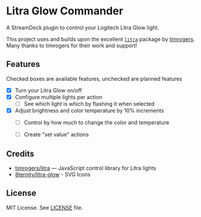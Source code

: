 # Litra Glow Commander

A StreamDeck plugin to control your Logitech Litra Glow light.

This project uses and builds upon the excellent [`litra`](https://github.com/timrogers/litra) package by [timrogers](https://github.com/timrogers). Many thanks to timrogers for their work and support!

## Features
Checked boxes are available features, unchecked are planned features

 - [x] Turn your Litra Glow on/off
 - [x] Configure multiple lights per action
   - [ ] See which light is which by flashing it when selected
 - [x] Adjust brightness and color temperature by 10% increments
   - [ ] Control by how much to change the color and temperature
   - [ ] Create "set value" actions


## Credits

- [timrogers/litra](https://github.com/timrogers/litra) — JavaScript control library for Litra lights
- [8ternity/litra-glow](https://github.com/8ternity/litra-glow/) - SVG Icons

## License


MIT License. See [LICENSE](LICENSE) file.
